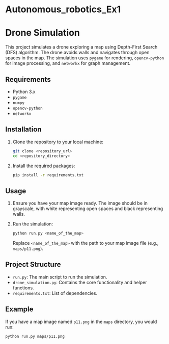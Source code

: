 # Autonomous_robotics_Ex1

# Drone Simulation

This project simulates a drone exploring a map using Depth-First Search (DFS) algorithm. The drone avoids walls and navigates through open spaces in the map. The simulation uses `pygame` for rendering, `opencv-python` for image processing, and `networkx` for graph management.

## Requirements

- Python 3.x
- `pygame`
- `numpy`
- `opencv-python`
- `networkx`

## Installation

1. Clone the repository to your local machine:

    ```sh
    git clone <repository_url>
    cd <repository_directory>
    ```

2. Install the required packages:

    ```sh
    pip install -r requirements.txt
    ```

## Usage

1. Ensure you have your map image ready. The image should be in grayscale, with white representing open spaces and black representing walls.

2. Run the simulation:

    ```sh
    python run.py <name_of_the_map>
    ```

    Replace `<name_of_the_map>` with the path to your map image file (e.g., `maps/p11.png`).

## Project Structure

- `run.py`: The main script to run the simulation.
- `drone_simulation.py`: Contains the core functionality and helper functions.
- `requirements.txt`: List of dependencies.

## Example

If you have a map image named `p11.png` in the `maps` directory, you would run:

```sh
python run.py maps/p11.png
